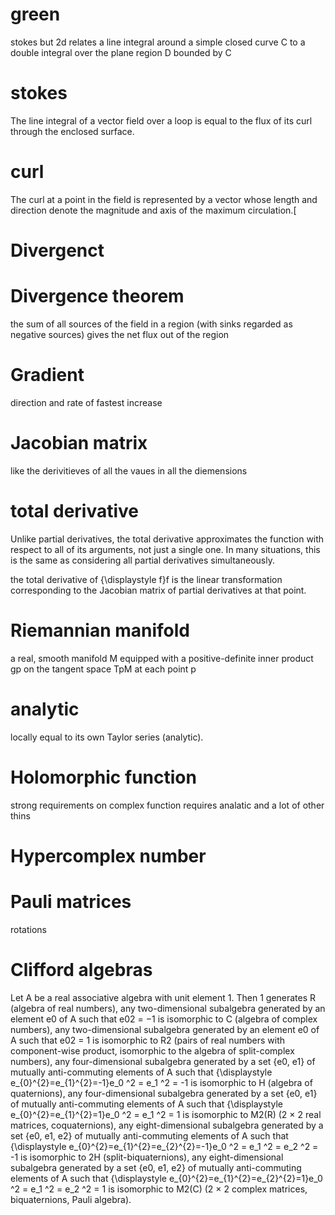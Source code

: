 # green
stokes but 2d
relates a line integral around a simple closed curve C to a double integral over the plane region D bounded by C

# stokes

The line integral of a vector field over a loop is equal to the flux of its curl through the enclosed surface.


# curl
The curl at a point in the field is represented by a vector whose length and direction denote the magnitude and axis of the maximum circulation.[


# Divergenct

# Divergence theorem
the sum of all sources of the field in a region (with sinks regarded as negative sources) gives the net flux out of the region

# Gradient
direction and rate of fastest increase

# Jacobian matrix
like the derivitieves of all the vaues in all the diemensions

# total derivative
 Unlike partial derivatives, the total derivative approximates the function with respect to all of its arguments, not just a single one. In many situations, this is the same as considering all partial derivatives simultaneously. 


the total derivative of {\displaystyle f}f is the linear transformation corresponding to the Jacobian matrix of partial derivatives at that point.

# Riemannian manifold
a real, smooth manifold M equipped with a positive-definite inner product gp on the tangent space TpM at each point p


# analytic
locally equal to its own Taylor series (analytic).

# Holomorphic function
strong requirements on complex function
requires analatic and a lot of other thins



# Hypercomplex number

# Pauli matrices
rotations 

# Clifford algebras
Let A be a real associative algebra with unit element 1. Then
1 generates R (algebra of real numbers),
any two-dimensional subalgebra generated by an element e0 of A such that e02 = −1 is isomorphic to C (algebra of complex numbers),
any two-dimensional subalgebra generated by an element e0 of A such that e02 = 1 is isomorphic to R2 (pairs of real numbers with component-wise product, isomorphic to the algebra of split-complex numbers),
any four-dimensional subalgebra generated by a set {e0, e1} of mutually anti-commuting elements of A such that {\displaystyle e_{0}^{2}=e_{1}^{2}=-1}e_0 ^2 = e_1 ^2 = -1 is isomorphic to H (algebra of quaternions),
any four-dimensional subalgebra generated by a set {e0, e1} of mutually anti-commuting elements of A such that {\displaystyle e_{0}^{2}=e_{1}^{2}=1}e_0 ^2 = e_1 ^2 = 1 is isomorphic to M2(R) (2 × 2 real matrices, coquaternions),
any eight-dimensional subalgebra generated by a set {e0, e1, e2} of mutually anti-commuting elements of A such that {\displaystyle e_{0}^{2}=e_{1}^{2}=e_{2}^{2}=-1}e_0 ^2 = e_1 ^2 = e_2 ^2 = -1 is isomorphic to 2H (split-biquaternions),
any eight-dimensional subalgebra generated by a set {e0, e1, e2} of mutually anti-commuting elements of A such that {\displaystyle e_{0}^{2}=e_{1}^{2}=e_{2}^{2}=1}e_0 ^2 = e_1 ^2 = e_2 ^2 = 1 is isomorphic to M2(C) (2 × 2 complex matrices, biquaternions, Pauli algebra).